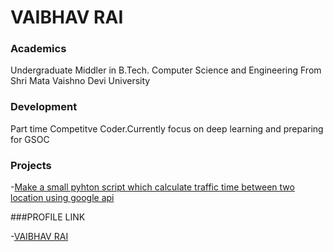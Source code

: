 # VAIBHAV RAI

### Academics
 
Undergraduate Middler in B.Tech. Computer Science and Engineering From Shri Mata Vaishno Devi University

### Development
Part time Competitve Coder.Currently focus on deep learning and preparing for GSOC

### Projects
-[Make a small pyhton script which calculate traffic time between two location using google api](https://github.com/RaiVaibhav/python-script)

###PROFILE LINK

-[VAIBHAV RAI](https://github.com/RaiVaibhav)
